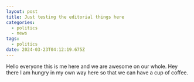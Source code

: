 ```yaml
---
layout: post
title: Just testing the editorial things here
categories:
  - politics
  - news
tags:
  - politics
date: 2024-03-23T04:12:19.675Z
---
```

Hello everyone this is me here and we are awesome on our whole.
Hey there
I am hungry in my own way here so that we can have a cup of coffee.

